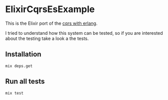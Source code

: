 # ElixirCqrsEsExample

This is the Elixir port of the [cqrs with erlang](https://github.com/bryanhunter/cqrs-with-erlang).

I tried to understand how this system can be tested, so if you are interested about the testing take a look a the tests.

## Installation

```
mix deps.get
```

## Run all tests

```
mix test
```
